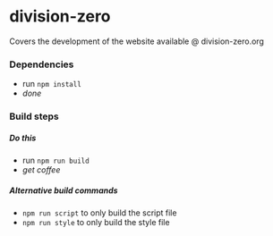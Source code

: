 # division-zero
Covers the development of the website available @ division-zero.org

### Dependencies
 - run `npm install`
 - *done*

### Build steps

##### Do this
 - run `npm run build`
 - *get coffee*

##### Alternative build commands
 - `npm run script` to only build the script file
 - `npm run style` to only build the style file
